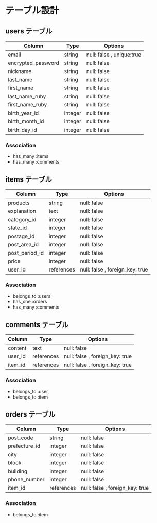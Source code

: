 # テーブル設計

## users テーブル

| Column             | Type    | Options                   |
| ------------------ | ------- | ------------------------- |
| email              | string  | null: false , unique:true |
| encrypted_password | string  | null: false               |
| nickname           | string  | null: false               |
| last_name          | string  | null: false               |
| first_name         | string  | null: false               |
| last_name_ruby     | string  | null: false               |
| first_name_ruby    | string  | null: false               |
| birth_year_id      | integer | null: false               |
| birth_month_id     | integer | null: false               |
| birth_day_id       | integer | null: false               |


### Association

- has_many :items
- has_many :comments

## items テーブル

| Column         | Type       | Options                         |
| -------------- | ---------- | ------------------------------- |
| products       | string     | null: false                     |
| explanation    | text       | null: false                     |
| category_id    | integer    | null: false                     |
| state_id       | integer    | null: false                     |
| postage_id     | integer    | null: false                     |
| post_area_id   | integer    | null: false                     |
| post_period_id | integer    | null: false                     |
| price          | integer    | null: false                     |
| user_id        | references | null: false , foreign_key: true |

### Association

- belongs_to :users
- has_one :orders
- has_many :comments

## comments テーブル

| Column  | Type       | Options                         |
| ------- | ---------- | ------------------------------- |
| content | text       | null: false                     |
| user_id | references | null: false , foreign_key: true |
| item_id | references | null: false , foreign_key: true |

### Association

- belongs_to :user
- belongs_to :item

## orders テーブル

| Column        | Type       | Options                         |
| ------------- | ---------- | ------------------------------- |
| post_code     | string     | null: false                     |
| prefecture_id | integer    | null: false                     |
| city          | integer    | null: false                     |
| block         | integer    | null: false                     |
| building      | integer    | null: false                     |
| phone_number  | integer    | null: false                     |
| item_id       | references | null: false , foreign_key: true |

### Association

- belongs_to :item
